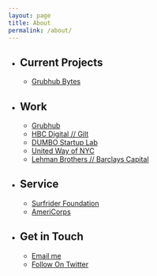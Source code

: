 ```yaml
---
layout: page
title: About
permalink: /about/
---
```



<ul>
  <li>
    <h2 id="what-im-working-on">Current Projects</h2>
    <ul>
      <li><a href="http://medium.com/grubhub-bytes">Grubhub Bytes</a></li>
    </ul>
  </li>
  <li>
    <h2 id="where-ive-been">Work</h2>
    <ul>
      <li><a href="https://medium.com/grubhub-bytes">Grubhub</a></li>
      <li><a href="http://tech.gilt.com">HBC Digital // Gilt</a></li>
      <li><a href="https://twitter.com/dumbostartuplab">DUMBO Startup Lab</a></li>
      <li><a href="https://www.flickr.com/photos/unitedwaynyc/albums/72157625136096119/page4">United Way of NYC</a></li>
      <li><a href="https://en.wikipedia.org/wiki/Bankruptcy_of_Lehman_Brothers">Lehman Brothers // Barclays Capital</a></li>
    </ul>
  </li>
  <li>
    <h2 id="service">Service</h2>
    <ul>
      <li><a href="https://nyc.surfrider.org">Surfrider Foundation</a></li>
      <li><a href="http://americorps.gov/">AmeriCorps</a></li>
    </ul>
  </li>
  <li>
    <h2 id="get-in-touch">Get in Touch</h2>
    <ul>
      <li><a href="mailto:jcoghlan@grubhub.com">Email me</a></li>
      <li><a href="http://twitter.com/john_cogs">Follow On Twitter</a></li>
    </ul>
  </li>
</ul>
